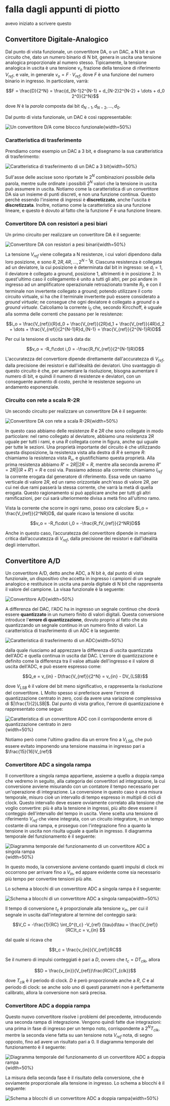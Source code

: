 # falla dagli appunti di piotto

avevo iniziato a scrivere questo

## Convertitore Digitale-Analogico

Dal punto di vista funzionale, un convertitore DA, o un DAC, a N bit è un circuito che, dato un numero binario di N bit, genera in uscita una tensione analogica proporzionale al numero stesso.  Tipicamente, la tensione analogica in uscita è una tensione $v_o$ frazione della tensione di riferimento $V_{ref}$, e vale, in generale $v_o = F\cdot V_{ref}$, dove $F$ è una funzione del numero binario in ingresso. In particolare, varrà:

$$F = \frac{D}{2^N} = \frac{d_{N-1}2^{N-1} + d_{N-2}2^{N-2} + \dots + d_0 2^0}{2^N}$$

dove $N$ è la *parola* composta dai bit $d_{N-1}, d_{N-2}, \dots, d_0$.

Dal punto di vista funzionale, un DAC è così rappresentabile:

![Un convertitore D/A come blocco funzionale](../images/24_LogicaSequenziale/DA1.jpeg){width=50%}

### Caratteristica di trasferimento

Prendiamo come esempio un DAC a 3 bit, e disegnamo la sua caratteristica di trasferimento:

![Caratteristica di trasferimento di un DAC a 3 bit](../images/24_LogicaSequenziale/DA2.jpeg){width=50%}

Sull'asse delle ascisse sono riportate le $2^N$ combinazioni possibile della parola, mentre sulle ordinate i possibili $2^N$ valori che la tensione in uscita può assumere in uscita. Notiamo come la caratteristica di un convertitore DA sia un insieme di punti discreti, e non una funzione continua. Questo perchè essendo l'insieme di ingressi è **discretizzato**, anche l'uscita è **discretizzata**. Inoltre, notiamo come la caratteristica sia una funzione lineare, e questo è dovuto al fatto che la funzione $F$ è una funzione lineare.

### Convertitore DA con resistori a pesi biari

Un primo circuito per realizzare un convertitore DA è il seguente:

![Convertitore DA con resistori a pesi binari](../images/24_LogicaSequenziale/DA3.jpeg){width=50%}

La tensione $V_{ref}$ viene collegata a N resistenze, i cui valori dipendono dalla loro posizione, e sono $R, 2R, 4R, \dots, 2^{N-1}R$. Ciascuna resistenza è collegata ad un deviatore, la cui posizione è determinata dal bit in ingresso: se $d_i = 1$, il deviatore è collegato a ground, posizione 1, altrimenti è in posizione 2. In quest'ultimo caso il collegamento è unito a tutti gli altri, per poi andare in ingresso ad un amplificatore operazionale retroazionato tramite $R_f$, e con il terminale non invertente collegato a ground; potendo utilizzare il corto circuito virtuale, si ha che il terminale invertente può essere considerato a *ground virtuale*; ne consegue che ogni deviatore è collegato a *ground* o a *ground virtuale*. Calcoliamo la corrente $i_0$ che, secondo Kircchoff, è uguale alla somma delle correnti che passano per le resistenze:

$$i_o = \frac{V_{ref}}{R}d_0 + \frac{V_{ref}}{2R}d_1 + \frac{V_{ref}}{4R}d_2 + \dots + \frac{V_{ref}}{2^{N-1}R}d_{N-1} = \frac{V_{ref}}{2^{N-1}R}D$$

Per cui la tensione di uscita sarà data da:

$$v_o = -R_f\cdot i_0 = -\frac{R_fV_{ref}}{2^{N-1}R}D$$

L'accuratezza del convertiore dipende direttamente dall'accuratezza di $V_{ref}$, dalla precisione dei resistori e dall'idealità dei deviatori. Uno svantaggio di questo circuito è che, per aumentare la risoluzione, bisogna aumentare il numero di bit, e quindi il numero di resistenze e deviatori, con un conseguente aumento di costo, perchè le resistenze seguono un andamento esponenziale.

### Circuito con rete a scala R-2R

Un secondo circuito per realizzare un convertitore DA è il seguente:

![Convertitore DA con rete a scala R-2R](../images/24_LogicaSequenziale/DA4.jpeg){width=50%}

In questo caso abbiamo delle resistenze $R$ e $2R$ che sono collegate in modo particolare: nel ramo collegato al deviatore, abbiamo una resistenza $2R$ uguale per tutti i rami, e una $R$ collegata come in figura, anche qui uguale per tutte le sezioni. Una proprietà importante del circuito è che utilizzando questa disposizione, la resistenza vista alla destra di $R$ è sempre $R$: chiamiamo la resistenza vista $R_v$, e giustifichiamo questa proprietà. Alla prima resistenza abbiamo $R' = 2R || 2R = R$, mentre alla seconda avremo $R'' = 2R || (R+R') = R$ e così via. Passiamo adesso alla corrente: chiamiamo $I_{ref}$ la corrente erogata dal generatore di riferimento. Essa vede un raamo verticale di valore $2R$, ed un ramo orizzontale anch'esso di valore $2R$, per cui nei due rami passerà la stessa corrente, che varrà la metà di quella erogata. Questo ragionamento si può applicare anche per tutti gli altri ramificazioni, per cui sarà ulteriormente divisa a metà fino all'ultimo ramo.

Vista la corrente che scorre in ogni ramo, posso ora calcolare $i_o = \frac{V_{ref}}{2^NR}D$, dal quale ricavo la tensione di uscita:

$$v_o = -R_f\cdot i_0 = -\frac{R_fV_{ref}}{2^NR}D$$

Anche in questo caso, l’accuratezza del convertitore dipende in maniera critica dall’accuratezza di $V_{ref}$, dalla precisione dei resistori e dall’idealità degli interruttori.

## Convertitore A/D

Un convertitore A/D, detto anche ADC, a N bit è, dal punto di vista funzionale, un dispositivo che accetta in ingresso i campioni di un segnale analogico e restituisce in uscita una parola digitale di N bit che rappresenta il valore del campione. La visaa funzionale è la seguente:

![Convertitore A/D](../images/24_LogicaSequenziale/AD.jpeg){width=50%}

A differenza del DAC, l'ADC ha in ingresso un segnale continuo che dovrà essere **quantizzato** in un numero finito di valori digitali. Questa conversione introduce l'**errore di quantizzazione**, dovuto proprio al fatto che sto quantizzando un segnale continuo in un numero finito di valori. La caratteristica di trasferimento di un ADC è la seguente:

![Caratteristica di trasferimento di un ADC](../images/24_LogicaSequenziale/AD2.jpeg){width=50%}

dalla quale riusciamo ad apprezzare la differenza di uscita quantizzata dell'ADC e quella continua in uscita dal DAC.
L'errore di quantizzazione è definito come la differenza tra il valoe attuale dell'ingresso e il valore di uscita dell'ADC, e può essere espresso come:

$$Q_e = v_{in} - D\frac{V_{ref}}{2^N} = v_{in} - DV_{LSB}$$

dove $V_{LSB}$ è il valore del bit meno significativo, e rappresenta la risoluzione del convertitore. L
Molto spesso si preferisce avere l'errore di quantizzazione centrato in zero, così da avere una variazione complessiva di $|\frac{1}{2}LSB|$. Dal punto di vista grafico, l'errore di quantizzazione è rappresentato come segue:

![Caratteristica di un convertitore ADC con il corrispondente errore di quantizzazione centrato in zero](../images/24_LogicaSequenziale/AD3.jpeg){width=50%}

Notiamo però come l'ultimo gradino dia un errore fino a $V_{LSB}$, che può essere evitato imponendo una tensione massima in ingresso pari a $\frac{15}{16}V_{ref}$

### Convertitore ADC a singola rampa

Il convertitore a singola rampa appartiene, assieme a quello a doppia rampa che vedremo in seguito, alla categoria dei convertitori ad integrazione, la cui conversione avviene misurando con un contatore il tempo necessario per un'operazione di integrazione. La conversione in questo caso è una misura temporale, misuro cioè un intervallo di tempo espresso in multipli di cicli di clock. Questo intervallo deve essere ovviamente correlato alla tensione che voglio convertire: più è alta la tensione in ingressi, più alto deve essere il conteggio dell'intervallo del tempo in uscita. Viene scelta una tensione di riferimento $V_{ref}$ che viene integrata, con un circuito integratore, in un tempo costante di una rampa, e proseguo con l'integrazione fino a quanto la tensione in uscita non risulta uguale a quella in ingresso. Il diagramma temporale del funzionamento è il seguente:

![Diagramma temporale del funzionamento di un convertitore ADC a singola rampa](../images/24_LogicaSequenziale/AD4.jpeg){width=50%}

In questo modo, la conversione avviene contando quanti impulsi di clock mi occorrono per arrivare fino a $V_{in}$, ed appare evidente come sia necessario più tempo per convertire tensioni più alte. 

Lo schema a blocchi di un convertitore ADC a singola rampa è il seguente:

![Schema a blocchi di un convertitore ADC a singola rampa](../images/24_LogicaSequenziale/AD5.jpeg){width=50%}

Il tempo di conversione $t_c$ è proporzionale alla tensione $v_{in}$, per cui il segnale in uscita dall'integratore al termine del conteggio sarà:

$$V_C = -\frac{1}{RC} \int_0^{t_c} -V_{ref} (\tau)d\tau = \frac{V_{ref}}{RC}t_c = v_{in} $$

dal quale si ricava che

$$t_c = \frac{v_{in}}{V_{ref}}RC$$

Se il numero di impulsi conteggiati è pari a $D$, ovvero che $t_c = D T_{clk}$, allora

$$D = \frac{v_{in}}{V_{ref}}\frac{RC}{T_{clk}}$$

dove $T_{clk}$ è il periodo di clock. $D$ è però proporzionale anche a $R$, $C$ e al periodo di clock: se anche solo uno di questi parametri non è perfettamente calibrato, allora la conversione non sarà precisa.

### Convertitore ADC a doppia rampa

Questo nuovo convertitore risolve i problemi del precedente, introducendo una seconda rampa di integrazione. Vengono quindi fatte due integrazioni: una prima in fase di ingresso per un tempo noto, corrispondente a $2^NT_{clk}$, mentre la seconda viene fatta su uan tensione nota $V_{ref}$ nota, di segno opposto, fino ad avere un risultato pari a 0. Il diagramma temporale del funzionamento è il seguente:

![Diagramma temporale del funzionamento di un convertitore ADC a doppia rampa](../images/24_LogicaSequenziale/AD6.jpeg){width=50%}

La misura della seconda fase è il risultato della conversione, che è ovviamente proporzionale alla tensione in ingresso. Lo schema a blocchi è il seguente:

![Schema a blocchi di un convertitore ADC a doppia rampa](../images/24_LogicaSequenziale/AD7.jpeg){width=50%}
